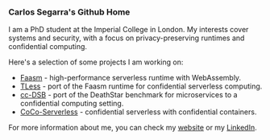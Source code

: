 ### Carlos Segarra's Github Home

I am a PhD student at the Imperial College in London.
My interests cover systems and security, with a focus on privacy-preserving runtimes and confidential computing.

Here's a selection of some projects I am working on:
* [Faasm](https://github.com/faasm/faasm) - high-performance serverless runtime with WebAssembly.
* [TLess](https://github.com/faasm/faasm/tree/tless) - port of the Faasm runtime for confidential serverless computing.
* [cc-DSB](https://github.com/lsds/cc-DeathStarBench) - port of the DeathStar benchmark for microservices to a confidential computing setting.
* [CoCo-Serverless](https://github.com/coco-serverless) - confidential serverless with confidential containers.

For more information about me, you can check my [website](https://carlossegarra.com) or my [LinkedIn](https://linkedin.com/in/carlossegarrag).
